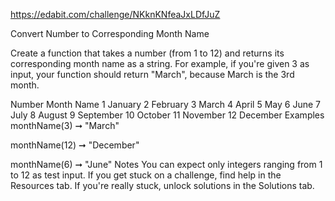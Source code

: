 https://edabit.com/challenge/NKknKNfeaJxLDfJuZ

Convert Number to Corresponding Month Name

Create a function that takes a number (from 1 to 12) and returns its corresponding month name as a string. For example, if you're given 3 as input, your function should return "March", because March is the 3rd month.

Number	Month Name
1	January
2	February
3	March
4	April
5	May
6	June
7	July
8	August
9	September
10	October
11	November
12	December
Examples
monthName(3) ➞ "March"

monthName(12) ➞ "December"

monthName(6) ➞ "June"
Notes
You can expect only integers ranging from 1 to 12 as test input.
If you get stuck on a challenge, find help in the Resources tab.
If you're really stuck, unlock solutions in the Solutions tab.